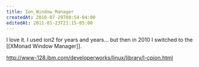 ```yaml
---
title: Ion_Window_Manager
createdAt: 2010-07-29T08:54-04:00
editedAt: 2011-01-23T21:15-05:00
---
```


I love it. I used ion2 for years and years... but then in 2010 I switched to the [[XMonad Window Manager]].

http://www-128.ibm.com/developerworks/linux/library/l-cpion.html

